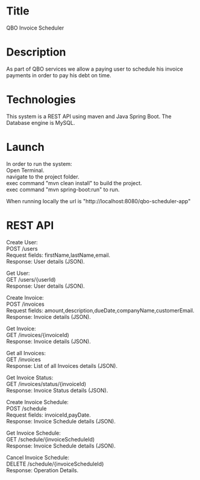 # Title
QBO Invoice Scheduler

# Description
As part of QBO services we allow a paying user
to schedule his invoice payments in order to pay his debt on time.

# Technologies
This system is a REST API using maven and Java Spring Boot.
The Database engine is MySQL.

# Launch
In order to run the system:  
Open Terminal.  
navigate to the project folder.  
exec command "mvn clean install" to build the project.  
exec command "mvn spring-boot:run" to run.  

When running locally the url is "http://localhost:8080/qbo-scheduler-app"

# REST API
Create User:  
POST /users  
Request fields: firstName,lastName,email.  
Response: User details (JSON).  

Get User:  
GET /users/{userId)  
Response: User details (JSON).  

Create Invoice:  
POST /invoices  
Request fields: amount,description,dueDate,companyName,customerEmail.  
Response: Invoice details (JSON).  

Get Invoice:  
GET /invoices/{invoiceId)  
Response: Invoice details (JSON).  

Get all Invoices:  
GET /invoices  
Response: List of all Invoices details (JSON).  

Get Invoice Status:  
GET /invoices/status/{invoiceId)  
Response: Invoice Status details (JSON).  

Create Invoice Schedule:  
POST /schedule  
Request fields: invoiceId,payDate.  
Response: Invoice Schedule details (JSON).  

Get Invoice Schedule:  
GET /schedule/{invoiceScheduleId)  
Response: Invoice Schedule details (JSON).  

Cancel Invoice Schedule:  
DELETE /schedule/{invoiceScheduleId)  
Response: Operation Details.  
